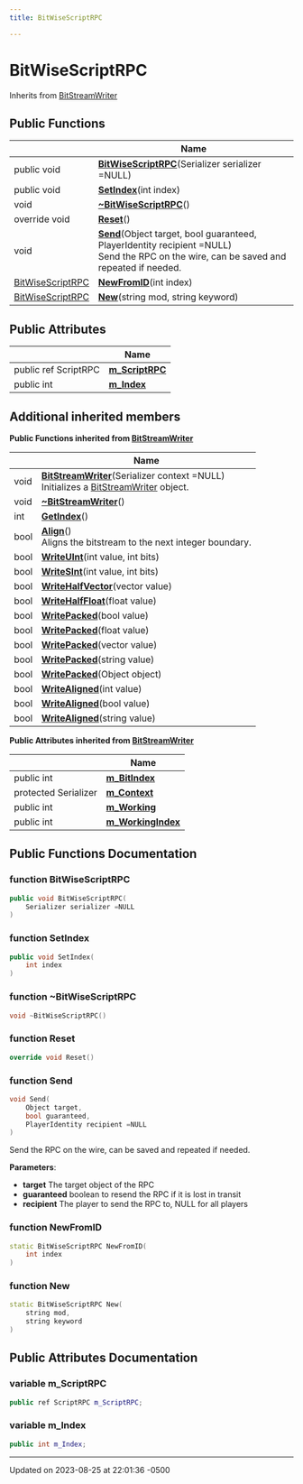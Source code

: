 ```yaml
---
title: BitWiseScriptRPC

---
```


# BitWiseScriptRPC





Inherits from [BitStreamWriter](Classes/class_bit_stream_writer.md)

## Public Functions

|                | Name           |
| -------------- | -------------- |
| public void | **[BitWiseScriptRPC](Classes/class_bit_wise_script_r_p_c.md#function-bitwisescriptrpc)**(Serializer serializer =NULL) |
| public void | **[SetIndex](Classes/class_bit_wise_script_r_p_c.md#function-setindex)**(int index) |
| void | **[~BitWiseScriptRPC](Classes/class_bit_wise_script_r_p_c.md#function-~bitwisescriptrpc)**() |
| override void | **[Reset](Classes/class_bit_wise_script_r_p_c.md#function-reset)**() |
| void | **[Send](Classes/class_bit_wise_script_r_p_c.md#function-send)**(Object target, bool guaranteed, PlayerIdentity recipient =NULL)<br>Send the RPC on the wire, can be saved and repeated if needed.  |
| [BitWiseScriptRPC](Classes/class_bit_wise_script_r_p_c.md) | **[NewFromID](Classes/class_bit_wise_script_r_p_c.md#function-newfromid)**(int index) |
| [BitWiseScriptRPC](Classes/class_bit_wise_script_r_p_c.md) | **[New](Classes/class_bit_wise_script_r_p_c.md#function-new)**(string mod, string keyword) |

## Public Attributes

|                | Name           |
| -------------- | -------------- |
| public ref ScriptRPC | **[m_ScriptRPC](Classes/class_bit_wise_script_r_p_c.md#variable-m-scriptrpc)**  |
| public int | **[m_Index](Classes/class_bit_wise_script_r_p_c.md#variable-m-index)**  |

## Additional inherited members

**Public Functions inherited from [BitStreamWriter](Classes/class_bit_stream_writer.md)**

|                | Name           |
| -------------- | -------------- |
| void | **[BitStreamWriter](Classes/class_bit_stream_writer.md#function-bitstreamwriter)**(Serializer context =NULL)<br>Initializes a [BitStreamWriter](Classes/class_bit_stream_writer.md) object.  |
| void | **[~BitStreamWriter](Classes/class_bit_stream_writer.md#function-~bitstreamwriter)**() |
| int | **[GetIndex](Classes/class_bit_stream_writer.md#function-getindex)**() |
| bool | **[Align](Classes/class_bit_stream_writer.md#function-align)**()<br>Aligns the bitstream to the next integer boundary.  |
| bool | **[WriteUInt](Classes/class_bit_stream_writer.md#function-writeuint)**(int value, int bits) |
| bool | **[WriteSInt](Classes/class_bit_stream_writer.md#function-writesint)**(int value, int bits) |
| bool | **[WriteHalfVector](Classes/class_bit_stream_writer.md#function-writehalfvector)**(vector value) |
| bool | **[WriteHalfFloat](Classes/class_bit_stream_writer.md#function-writehalffloat)**(float value) |
| bool | **[WritePacked](Classes/class_bit_stream_writer.md#function-writepacked)**(bool value) |
| bool | **[WritePacked](Classes/class_bit_stream_writer.md#function-writepacked)**(float value) |
| bool | **[WritePacked](Classes/class_bit_stream_writer.md#function-writepacked)**(vector value) |
| bool | **[WritePacked](Classes/class_bit_stream_writer.md#function-writepacked)**(string value) |
| bool | **[WritePacked](Classes/class_bit_stream_writer.md#function-writepacked)**(Object object) |
| bool | **[WriteAligned](Classes/class_bit_stream_writer.md#function-writealigned)**(int value) |
| bool | **[WriteAligned](Classes/class_bit_stream_writer.md#function-writealigned)**(bool value) |
| bool | **[WriteAligned](Classes/class_bit_stream_writer.md#function-writealigned)**(string value) |

**Public Attributes inherited from [BitStreamWriter](Classes/class_bit_stream_writer.md)**

|                | Name           |
| -------------- | -------------- |
| public int | **[m_BitIndex](Classes/class_bit_stream_writer.md#variable-m-bitindex)**  |
| protected Serializer | **[m_Context](Classes/class_bit_stream_writer.md#variable-m-context)**  |
| public int | **[m_Working](Classes/class_bit_stream_writer.md#variable-m-working)**  |
| public int | **[m_WorkingIndex](Classes/class_bit_stream_writer.md#variable-m-workingindex)**  |


## Public Functions Documentation

### function BitWiseScriptRPC

```cpp
public void BitWiseScriptRPC(
    Serializer serializer =NULL
)
```


### function SetIndex

```cpp
public void SetIndex(
    int index
)
```


### function ~BitWiseScriptRPC

```cpp
void ~BitWiseScriptRPC()
```


### function Reset

```cpp
override void Reset()
```


### function Send

```cpp
void Send(
    Object target,
    bool guaranteed,
    PlayerIdentity recipient =NULL
)
```

Send the RPC on the wire, can be saved and repeated if needed. 

**Parameters**: 

  * **target** The target object of the RPC 
  * **guaranteed** boolean to resend the RPC if it is lost in transit 
  * **recipient** The player to send the RPC to, NULL for all players 


### function NewFromID

```cpp
static BitWiseScriptRPC NewFromID(
    int index
)
```


### function New

```cpp
static BitWiseScriptRPC New(
    string mod,
    string keyword
)
```


## Public Attributes Documentation

### variable m_ScriptRPC

```cpp
public ref ScriptRPC m_ScriptRPC;
```


### variable m_Index

```cpp
public int m_Index;
```


-------------------------------

Updated on 2023-08-25 at 22:01:36 -0500
